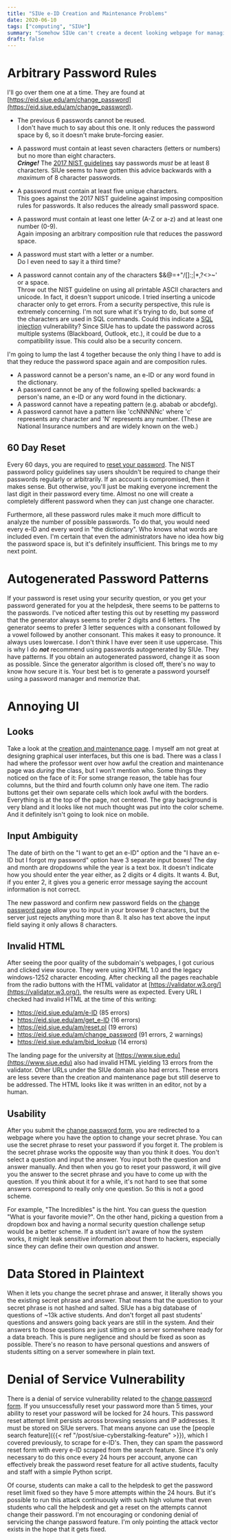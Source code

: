 ```yaml
---
title: "SIUe e-ID Creation and Maintenance Problems"
date: 2020-06-10
tags: ["computing", "SIUe"]
summary: "Somehow SIUe can't create a decent looking webpage for managing your own university account. It should undergo a complete redesign, but that probably won't happen for a while since it isn't losing the university money."
draft: false
---
```

# Arbitrary Password Rules
I'll go over them one at a time. They are found at [https://eid.siue.edu/am/change_password](https://eid.siue.edu/am/change_password).    

* The previous 6 passwords cannot be reused.  
I don't have much to say about this one. It only reduces the password space by 6, so it doesn't make brute-forcing easier.    

* A password must contain at least seven characters (letters or numbers) but no more than eight characters.  
***Cringe!*** The [2017 NIST guidelines](https://nvlpubs.nist.gov/nistpubs/SpecialPublications/NIST.SP.800-63b.pdf) say passwords _must_ be at least 8 characters. SIUe seems to have gotten this advice backwards with a _maximum_ of 8 character passwords.    

* A password must contain at least five unique characters.  
This goes against the 2017 NIST guideline against imposing composition rules for passwords. It also reduces the already small password space.    

* A password must contain at least one letter (A-Z or a-z) and at least one number (0-9).  
Again imposing an arbitrary composition rule that reduces the password space.    

* A password must start with a letter or a number.  
Do I even need to say it a third time?    

* A password cannot contain any of the characters $&@=+"/[]:;|*,?<>~\' or a space.  
Throw out the NIST guideline on using all printable ASCII characters and unicode. In fact, it doesn't support unicode. I tried inserting a unicode character only to get errors. From a security perspective, this rule is extremely concerning. I'm not sure what it's trying to do, but some of the characters are used in SQL commands. Could this indicate a [SQL injection](https://en.wikipedia.org/wiki/SQL_injection) vulnerability? Since SIUe has to update the password across multiple systems (Blackboard, Outlook, etc.), it could be due to a compatibility issue. This could also be a security concern.    

I'm going to lump the last 4 together because the only thing I have to add is that they reduce the password space again and are composition rules.    

* A password cannot be a person's name, an e-ID or any word found in the dictionary.
* A password cannot be any of the following spelled backwards: a person's name, an e-ID or any word found in the dictionary.
* A password cannot have a repeating pattern (e.g. ababab or abcdefg).
* A password cannot have a pattern like 'ccNNNNNc' where 'c' represents any character and 'N' represents any number. (These are National Insurance numbers and are widely known on the web.)

## 60 Day Reset
Every 60 days, you are required to [reset your password](https://www.siue.edu/its/eid_faq.shtml#expired). The NIST password policy guidelines say users shouldn't be required to change their passwords regularly or arbitrarily. If an account is compromised, then it makes sense. But otherwise, you'll just be making everyone increment the last digit in their password every time. Almost no one will create a completely different password when they can just change one character.    

Furthermore, all these password rules make it much more difficult to analyze the number of possible passwords. To do that, you would need every e-ID and every word in "the dictionary". Who knows what words are included even. I'm certain that even the administrators have no idea how big the password space is, but it's definitely insufficient. This brings me to my next point.

# Autogenerated Password Patterns
If your password is reset using your security question, or you get your password generated for you at the helpdesk, there seems to be patterns to the passwords. I've noticed after testing this out by resetting my password that the generator always seems to prefer 2 digits and 6 letters. The generator seems to prefer 3 letter sequences with a consonant followed by a vowel followed by another consonant. This makes it easy to pronounce. It always uses lowercase. I don't think I have ever seen it use uppercase. This is why I do ***not*** recommend using passwords autogenerated by SIUe. They have patterns. If you obtain an autogenerated password, change it as soon as possible. Since the generator algorithm is closed off, there's no way to know how secure it is. Your best bet is to generate a password yourself using a password manager and memorize that.

# Annoying UI
## Looks
Take a look at the [creation and maintenance page](https://eid.siue.edu/am/e-ID). I myself am not great at designing graphical user interfaces, but this one is bad. There was a class I had where the professor went over how awful the creation and maintenance page was *during* the class, but I won't mention who. Some things they noticed on the face of it: For some strange reason, the table has four columns, but the third and fourth column only have one item. The radio buttons get their own separate cells which look awful with the borders. Everything is at the top of the page, not centered. The gray background is very bland and it looks like not much thought was put into the color scheme. And it definitely isn't going to look nice on mobile.

## Input Ambiguity
The date of birth on the "I want to get an e-ID" option and the "I have an e-ID but I forgot my password" option have 3 separate input boxes! The day and month are dropdowns while the year is a text box. It doesn't indicate how you should enter the year either, as 2 digits or 4 digits. It wants 4. But, if you enter 2, it gives you a generic error message saying the account information is not correct.    

The new password and confirm new password fields on the [change password page](https://eid.siue.edu/am/change_password) allow you to input in your browser 9 characters, but the server just rejects anything more than 8. It also has text above the input field saying it only allows 8 characters.

## Invalid HTML
After seeing the poor quality of the subdomain's webpages, I got curious and clicked view source. They were using XHTML 1.0 and the legacy windows-1252 character encoding. After checking all the pages reachable from the radio buttons with the HTML validator at [https://validator.w3.org/](https://validator.w3.org/), the results were as expected. Every URL I checked had invalid HTML at the time of this writing:    

* https://eid.siue.edu/am/e-ID (85 errors)  
* https://eid.siue.edu/am/get_e-ID (16 errors)  
* https://eid.siue.edu/am/reset.pl (19 errors)  
* https://eid.siue.edu/am/change_password (91 errors, 2 warnings)  
* https://eid.siue.edu/am/bid_lookup (14 errors)    

The landing page for the university at [https://www.siue.edu](https://www.siue.edu) also had invalid HTML yielding 13 errors from the validator. Other URLs under the SIUe domain also had errors. These errors are less severe than the creation and maintenance page but still deserve to be addressed. The HTML looks like it was written in an editor, not by a human.

## Usability
After you submit the [change password form](https://eid.siue.edu/am/change_password), you are redirected to a webpage where you have the option to change your secret phrase. You can use the secret phrase to reset your password if you forget it. The problem is the secret phrase works the opposite way than you think it does. You don't select a question and input the answer. You input both the question and answer manually. And then when you go to reset your password, it will give you the answer to the secret phrase and you have to come up with the question. If you think about it for a while, it's not hard to see that some answers correspond to really only one question. So this is not a good scheme.    

For example, "The Incredibles" is the hint. You can guess the question "What is your favorite movie?". On the other hand, picking a question from a dropdown box and having a normal security question challenge setup would be a better scheme. If a student isn't aware of how the system works, it might leak sensitive information about them to hackers, especially since they can define their own question _and_ answer.

# Data Stored in Plaintext
When it lets you change the secret phrase and answer, it literally shows you the existing secret phrase and answer. That means that the question to your secret phrase is not hashed and salted. SIUe has a big database of questions of ~13k active students. And don't forget all past students' questions and answers going back years are still in the system. And their answers to those questions are just sitting on a server somewhere ready for a data breach. This is pure negligence and should be fixed as soon as possible. There's no reason to have personal questions and answers of students sitting on a server somewhere in plain text.    

# Denial of Service Vulnerability
There is a denial of service vulnerability related to the [change password form](https://eid.siue.edu/am/change_password). If you unsuccessfully reset your password more than 5 times, your ability to reset your password will be locked for 24 hours. This password reset attempt limit persists across browsing sessions and IP addresses. It must be stored on SIUe servers. That means anyone can use the [people search feature]({{< ref "/post/siue-cyberstalking-feature" >}}), which I covered previously, to scrape for e-ID's. Then, they can spam the password reset form with every e-ID scraped from the search feature. Since it's only necessary to do this once every 24 hours per account, anyone can effectively break the password reset feature for all active students, faculty and staff with a simple Python script.    

Of course, students can make a call to the helpdesk to get the password reset limit fixed so they have 5 more attempts within the 24 hours. But it's possible to run this attack continuously with such high volume that even students who call the helpdesk and get a reset on the attempts cannot change their password. I'm not encouraging or condoning denial of servicing the change password feature. I'm only pointing the attack vector exists in the hope that it gets fixed.
